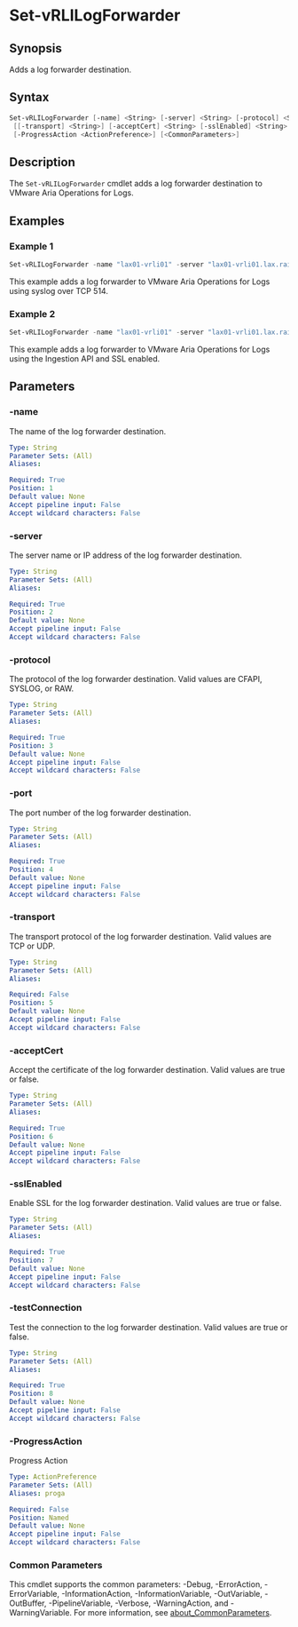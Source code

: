 # Set-vRLILogForwarder

## Synopsis

Adds a log forwarder destination.

## Syntax

```powershell
Set-vRLILogForwarder [-name] <String> [-server] <String> [-protocol] <String> [-port] <String>
 [[-transport] <String>] [-acceptCert] <String> [-sslEnabled] <String> [-testConnection] <String>
 [-ProgressAction <ActionPreference>] [<CommonParameters>]
```

## Description

The `Set-vRLILogForwarder` cmdlet adds a log forwarder destination to VMware Aria Operations for Logs.

## Examples

### Example 1

```powershell
Set-vRLILogForwarder -name "lax01-vrli01" -server "lax01-vrli01.lax.rainpole.io" -protocol SYSLOG -port 514 -transport TCP -acceptCert false -sslEnabled false -testConnection false
```

This example adds a log forwarder to VMware Aria Operations for Logs using syslog over TCP 514.

### Example 2

```powershell
Set-vRLILogForwarder -name "lax01-vrli01" -server "lax01-vrli01.lax.rainpole.io" -protocol CFAPI -port 9543 acceptCert true -sslEnabled true -testConnection true
```

This example adds a log forwarder to VMware Aria Operations for Logs using the Ingestion API and SSL enabled.

## Parameters

### -name

The name of the log forwarder destination.

```yaml
Type: String
Parameter Sets: (All)
Aliases:

Required: True
Position: 1
Default value: None
Accept pipeline input: False
Accept wildcard characters: False
```

### -server

The server name or IP address of the log forwarder destination.

```yaml
Type: String
Parameter Sets: (All)
Aliases:

Required: True
Position: 2
Default value: None
Accept pipeline input: False
Accept wildcard characters: False
```

### -protocol

The protocol of the log forwarder destination. Valid values are CFAPI, SYSLOG, or RAW.

```yaml
Type: String
Parameter Sets: (All)
Aliases:

Required: True
Position: 3
Default value: None
Accept pipeline input: False
Accept wildcard characters: False
```

### -port

The port number of the log forwarder destination.

```yaml
Type: String
Parameter Sets: (All)
Aliases:

Required: True
Position: 4
Default value: None
Accept pipeline input: False
Accept wildcard characters: False
```

### -transport

The transport protocol of the log forwarder destination. Valid values are TCP or UDP.

```yaml
Type: String
Parameter Sets: (All)
Aliases:

Required: False
Position: 5
Default value: None
Accept pipeline input: False
Accept wildcard characters: False
```

### -acceptCert

Accept the certificate of the log forwarder destination. Valid values are true or false.

```yaml
Type: String
Parameter Sets: (All)
Aliases:

Required: True
Position: 6
Default value: None
Accept pipeline input: False
Accept wildcard characters: False
```

### -sslEnabled

Enable SSL for the log forwarder destination. Valid values are true or false.

```yaml
Type: String
Parameter Sets: (All)
Aliases:

Required: True
Position: 7
Default value: None
Accept pipeline input: False
Accept wildcard characters: False
```

### -testConnection

Test the connection to the log forwarder destination. Valid values are true or false.

```yaml
Type: String
Parameter Sets: (All)
Aliases:

Required: True
Position: 8
Default value: None
Accept pipeline input: False
Accept wildcard characters: False
```

### -ProgressAction

Progress Action

```yaml
Type: ActionPreference
Parameter Sets: (All)
Aliases: proga

Required: False
Position: Named
Default value: None
Accept pipeline input: False
Accept wildcard characters: False
```

### Common Parameters

This cmdlet supports the common parameters: -Debug, -ErrorAction, -ErrorVariable, -InformationAction, -InformationVariable, -OutVariable, -OutBuffer, -PipelineVariable, -Verbose, -WarningAction, and -WarningVariable. For more information, see [about_CommonParameters](http://go.microsoft.com/fwlink/?LinkID=113216).

